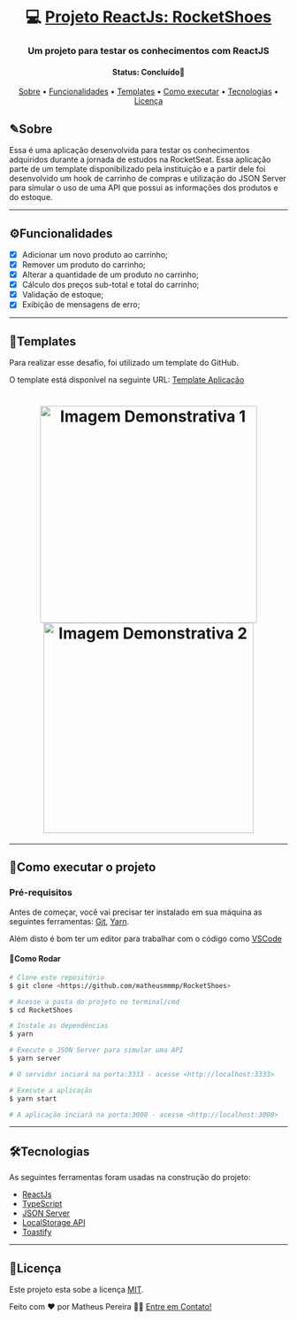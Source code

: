 <h1 align="center">
   💻 <a href="#"> Projeto ReactJs: RocketShoes </a>
</h1>

<h3 align="center">
   Um projeto para testar os conhecimentos com ReactJS
</h3>

<h4 align="center"> 
	 Status: Concluído🚀
</h4>

<p align="center">
 <a href="#sobre">Sobre</a> •
 <a href="#funcionalidades">Funcionalidades</a> •
 <a href="#templates">Templates</a> • 
 <a href="#como-executar-o-projeto">Como executar</a> • 
 <a href="#tecnologias">Tecnologias</a> • 
 <a href="#licença">Licença</a>
</p>


## ✎Sobre

Essa é uma aplicação desenvolvida para testar os conhecimentos adquiridos durante a jornada de estudos na RocketSeat. Essa aplicação parte de um template disponibilizado pela instituição e a partir dele foi desenvolvido um hook de carrinho de compras e utilização do JSON Server para simular o uso de uma API que possui as informações dos produtos e do estoque. 


---

## ⚙Funcionalidades

- [x]  Adicionar um novo produto ao carrinho;
- [x]  Remover um produto do carrinho;
- [x]  Alterar a quantidade de um produto no carrinho;
- [x]  Cálculo dos preços sub-total e total do carrinho;
- [x]  Validação de estoque;
- [x]  Exibição de mensagens de erro;

---

## 🎨Templates

Para realizar esse desafio, foi utilizado um template do GitHub.

O template está disponível na seguinte URL: [Template Aplicação](https://github.com/rocketseat-education/ignite-template-reactjs-criando-um-hook-de-carrinho-de-compras)

<h1 align="center">
  <img alt="Imagem Demonstrativa 1" title="#Img1" src="https://user-images.githubusercontent.com/33897566/168379672-f714a747-d79e-4cdc-aed5-d95ab5446355.PNG" style="width: 392px;" />
  <img alt="Imagem Demonstrativa 2" title="#Img2" src="https://user-images.githubusercontent.com/33897566/168379682-74fd5c66-5d88-464e-b50f-ad1f4309296e.PNG" style="width: 380px;" />
</h1>


---
## 🚀Como executar o projeto 

### Pré-requisitos

Antes de começar, você vai precisar ter instalado em sua máquina as seguintes ferramentas:
[Git](https://git-scm.com), [Yarn](https://yarnpkg.com/). 

Além disto é bom ter um editor para trabalhar com o código como [VSCode](https://code.visualstudio.com/)

#### 🎲Como Rodar 

```bash
# Clone este repositório
$ git clone <https://github.com/matheusmmmp/RocketShoes>

# Acesse a pasta do projeto no terminal/cmd
$ cd RocketShoes

# Instale as dependências
$ yarn

# Execute o JSON Server para simular uma API 
$ yarn server

# O servidor inciará na porta:3333 - acesse <http://localhost:3333>

# Execute a aplicação
$ yarn start

# A aplicação inciará na porta:3000 - acesse <http://localhost:3000>
```

---

## 🛠Tecnologias

As seguintes ferramentas foram usadas na construção do projeto:

-   [ReactJs](https://pt-br.reactjs.org/)
-   [TypeScript](https://www.typescriptlang.org/)
-   [JSON Server](https://github.com/typicode/json-server)
-   [LocalStorage API](https://developer.mozilla.org/pt-BR/docs/Web/API/Window/localStorage)
-   [Toastify](https://github.com/fkhadra/react-toastify#readme)

---

## 📝Licença

Este projeto esta sobe a licença [MIT](./LICENSE).

Feito com ❤️ por Matheus Pereira 👋🏽 [Entre em Contato!](www.linkedin.com/in/matheus-de-medeiros-pereira-52b245140)
